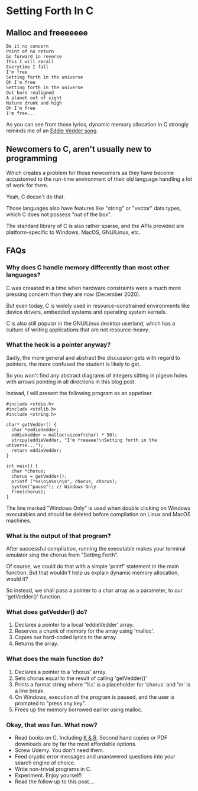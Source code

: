 # Setting Forth In C

## Malloc and freeeeeee

```
Be it no concern  
Point of no return  
Go forward in reverse
This I will recall
Everytime I fall
I'm free
Setting forth in the universe
Oh I'm free
Setting forth in the universe
Out here realigned
A planet out of sight
Nature drunk and high
Oh I'm free
I'm free...
```

As you can see from those lyrics, dynamic memory allocation in C strongly reminds me of an [Eddie Vedder song](https://www.youtube.com/watch?v=KDlsH8MbDbs).

## Newcomers to C, aren't usually new to programming

Which creates a problem for those newcomers as they have become accustomed to the run-time environment of their old language handling a lot of work for them.

Yeah, C doesn't do that.

Those languages also have features like "string" or "vector" data types, which C does not possess "out of the box".

The standard library of C is also rather sparse, and the APIs provided are platform-specific to Windows, MacOS, GNU/Linux, etc.

## FAQs

### Why does C handle memory differently than most other languages?

C was creaated in a time when hardware constraints were a much more pressing concern than they are now (December 2020).

But even today, C is widely used in resource-constrained environments like device drivers, embedded systems and operating system kernels.

C is also still popular in the GNU/Linux desktop userland, which has a culture of writing applications that are not resource-heavy.

### What the heck is a pointer anyway?

Sadly, the more general and abstract the discussion gets with regard to pointers, the more confused the student is likely to get.

So you won't find any abstract diagrams of integers sitting in pigeon holes with arrows pointing in all directions in this blog post.

Instead, I will present the following program as an appetiser.

```
#include <stdio.h>
#include <stdlib.h>
#include <string.h>

char* getVedder() {
  char *eddieVedder;
  eddieVedder = malloc(sizeof(char) * 50);
  strcpy(eddieVedder, "I'm freeeee!\nSetting forth in the universe...");
  return eddieVedder;
}

int main() {
  char *chorus;
  chorus = getVedder();
  printf ("%s\n\n%s\n\n", chorus, chorus);
  system("pause"); // Windows Only
  free(chorus);
}
```

The line marked "Windows Only" is used when double clicking on Windows executables and should be deleted before compilation on Linux and MacOS machines.

### What is the output of that program?

After successful compilation, running the executable makes your terminal emulator sing the chorus from "Setting Forth".

Of course, we could do that with a simple 'printf' statement in the main function. But that wouldn't help us explain dynamic memory allocation, would it?

So instead, we shall pass a pointer to a char array as a parameter, to our 'getVedder()' function.

### What does getVedder() do?

1. Declares a pointer to a local 'eddieVedder' array.
2. Reserves a chunk of memory for the array using 'malloc'.
3. Copies our hard-coded lyrics to the array.
4. Returns the array.

### What does the main function do?

1. Declares a pointer to a 'chorus' array.
2. Sets chorus equal to the result of calling 'getVedder()'
3. Prints a format string where '%s' is a placeholder for 'chorus' and '\n' is a line break.
4. On Windows, execution of the program is paused, and the user is prompted to "press any key".
5. Frees up the memory borrowed earlier using malloc.

### Okay, that was fun. What now?

* Read books on C. Including [K & R](https://en.wikipedia.org/wiki/The_C_Programming_Language). Second hand copies or PDF downloads are by far the most affordable options.
* Screw Udemy. You don't need them.
* Feed cryptic error messages and unanswered questions into your search engine of choice.
* Write non-trivial programs in C.
* Experiment. Enjoy yourself!
* Read the follow up to this post....
